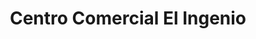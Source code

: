 ---
title: "Centro Comercial El Ingenio"
url: /torre-del-mar/centro-comercial-el-ingenio/
shop: Einkaufszentrum
---